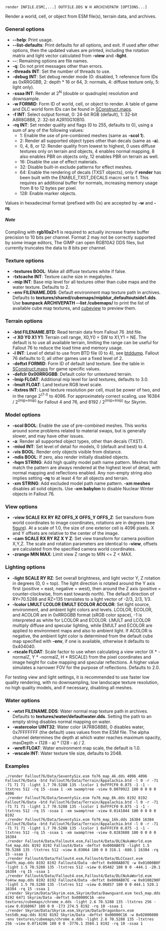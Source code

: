     render INFILE.ESM[,...] OUTFILE.DDS W H ARCHIVEPATH [OPTIONS...]

Render a world, cell, or object from ESM file(s), terrain data, and archives.

### General options

* **--help**: Print usage.
* **--list-defaults**: Print defaults for all options, and exit. If used after other options, then the updated values are printed, including the rotation matrix and light vector calculated from **-view** and **-light**.
* **--**: Remaining options are file names.
* **-q**: Do not print messages other than errors.
* **-threads INT**: Set the number of threads to use.
* **-debug INT**: Set debug render mode (0: disabled, 1: reference form IDs as 0xRRGGBB, 2: depth \* 16 or 64, 3: normals, 4: diffuse texture only, 5: light only).
* **-ssaa INT**: Render at 2<sup>N</sup> (double or quadruple) resolution and downsample.
* **-w FORMID**: Form ID of world, cell, or object to render. A table of game and DLC world form IDs can be found in [SConstruct.maps](../SConstruct.maps).
* **-f INT**: Select output format, 0: 24-bit RGB (default), 1: 32-bit A8R8G8B8, 2: 32-bit A2R10G10B10.
* **-rq INT**: Set render quality and flags (0 to 255, defaults to 0), using a sum of any of the following values:
  * 1: Enable the use of pre-combined meshes (same as **-scol 1**).
  * 2: Render all supported object types other than decals (same as **-a**).
  * 0, 4, 8, or 12: Render quality from lowest to highest, 0 uses diffuse textures only on terrain and objects, 4 enables normal mapping, 8 also enables PBR on objects only, 12 enables PBR on terrain as well.
  * 16: Disable the use of effect materials.
  * 32: Disable built-in exclude patterns for effect meshes.
  * 64: Enable the rendering of decals (TXST objects), only if **render** has been built with the ENABLE\_TXST\_DECALS macro set to 1. This requires an additional buffer for normals, increasing memory usage from 8 to 12 bytes per pixel.
  * 128: Enable marker objects.

Values in hexadecimal format (prefixed with 0x) are accepted by **-w** and **-rq**.

##### Note

Compiling with **rgb10a2=1** is required to actually increase frame buffer precision to 10 bits per channel. Format 2 may not be correctly supported by some image editors, The GIMP can open RGB10A2 DDS files, but currently truncates the data to 8 bits per channel.

### Texture options

* **-textures BOOL**: Make all diffuse textures white if false.
* **-txtcache INT**: Texture cache size in megabytes.
* **-mip INT**: Base mip level for all textures other than cube maps and the water texture. Defaults to 2.
* **-env FILENAME.DDS**: Default environment map texture path in archives. Defaults to **textures/shared/cubemaps/mipblur_defaultoutside1.dds**. Use **baunpack ARCHIVEPATH --list /cubemaps/** to print the list of available cube map textures, and [cubeview](cubeview.md) to preview them.

### Terrain options

* **-btd FILENAME.BTD**: Read terrain data from Fallout 76 .btd file.
* **-r X0 Y0 X1 Y1**: Terrain cell range, X0,Y0 = SW to X1,Y1 = NE. The default is to use all available terrain, limiting the range can be useful for Fallout 76 to reduce the load time and memory usage.
* **-l INT**: Level of detail to use from BTD file (0 to 4), see [btddump](btddump.md). Fallout 76 defaults to 0, all other games use a fixed level of 2.
* **-deftxt FORMID**: Form ID of default land texture. See the table in [SConstruct.maps](../SConstruct.maps) for game specific values.
* **-defclr 0x00RRGGBB**: Default color for untextured terrain.
* **-lmip FLOAT**: Additional mip level for land textures, defaults to 3.0.
* **-lmult FLOAT**: Land texture RGB level scale.
* **-ltxtres INT**: Land texture resolution per cell, must be power of two, and in the range 2<sup>(7-l)</sup> to 4096. For approximately correct scaling, use 16384 / 2<sup>(mip+lmip)</sup> for Fallout 4 and 76, and 8192 / 2<sup>(mip+lmip)</sup> for Skyrim.

### Model options

* **-scol BOOL**: Enable the use of pre-combined meshes. This works around some problems related to material swaps, but is generally slower, and may have other issues.
* **-a**: Render all supported object types, other than decals (TXST).
* **-mlod INT**: Set level of detail for models, 0 (default and best) to 4.
* **-vis BOOL**: Render only objects visible from distance.
* **-ndis BOOL**: If zero, also render initially disabled objects.
* **-hqm STRING**: Add high quality model path name pattern. Meshes that match the pattern are always rendered at the highest level of detail, with normal mapping and reflections enabled. Any non-empty string also implies setting **-rq** to at least 4 for all objects and terrain.
* **-xm STRING**: Add excluded model path name pattern. **-xm meshes** disables all solid objects. Use **-xm babylon** to disable Nuclear Winter objects in Fallout 76.

### View options

* **-view SCALE RX RY RZ OFFS_X OFFS_Y OFFS_Z**: Set transform from world coordinates to image coordinates, rotations are in degrees (see [figure](view.png)). At a scale of 1.0, the size of one exterior cell is 4096 pixels. X and Y offsets are relative to the center of the image.
* **-cam SCALE RX RY RZ X Y Z**: Set view transform for camera position X,Y,Z. The scale and rotation parameters are identical to **-view**, offsets are calculated from the specified camera world coordinates.
* **-zrange MIN MAX**: Limit view Z range to MIN <= Z < MAX.

### Lighting options

* **-light SCALE RY RZ**: Set overall brightness, and light vector Y, Z rotation in degrees (0, 0 = top). The light direction is rotated around the Y axis first (positive = east, negative = west), then around the Z axis (positive = counter-clockwise, from east towards north). The default direction of RY=70.5288 and RZ=135 translates to a light vector of -2/3, 2/3, 1/3.
* **-lcolor LMULT LCOLOR EMULT ECOLOR ACOLOR**: Set light source, environment, and ambient light colors and levels. LCOLOR, ECOLOR, and ACOLOR are in 0xRRGGBB format (sRGB color space), -1 is interpreted as white for LCOLOR and ECOLOR. LMULT and LCOLOR multiply diffuse and specular lighting, while EMULT and ECOLOR are applied to environment maps and also to ambient light. If ACOLOR is negative, the ambient light color is determined from the default cube map specified with **-env**, if one is available, otherwise it defaults to 0x404040.
* **-rscale FLOAT**: Scale factor to use when calculating a view vector (X \* -normalZ, Y \* -normalZ, H \* RSCALE) from the pixel coordinates and image height for cube mapping and specular reflections. A higher value simulates a narrower FOV for the purpose of reflections. Defaults to 2.0.

For testing view and light settings, it is recommended to use faster low quality rendering, with no downsampling, low landscape texture resolution, no high quality models, and if necessary, disabling all meshes.

### Water options

* **-wtxt FILENAME.DDS**: Water normal map texture path in archives. Defaults to **textures/water/defaultwater.dds**. Setting the path to an empty string disables normal mapping on water.
* **-watercolor UINT32**: Water color (A7R8G8B8), 0 disables water, 0x7FFFFFFF (the default) uses values from the ESM file. The alpha channel determines the depth at which water reaches maximum opacity, maxDepth = (128 - a) \* (128 - a) / 2.
* **-wrefl FLOAT**: Water environment map scale, the default is 1.0.
* **-wscale INT**: Water texture tile size, defaults to 2048.

### Examples

    ./render Fallout76/Data/SeventySix.esm fo76_map_4k.dds 4096 4096 Fallout76/Data -btd Fallout76/Data/Terrain/Appalachia.btd -l 0 -r -71 -71 71 71 -light 1.7 70.5288 135 -lcolor 1 0xFFFCF0 0.875 -1 -1 -ltxtres 512 -rq 15 -ssaa 1 -xm swamptree -view 0.0070922 180 0 0 0 0 4096
    ./render Fallout76/Data/SeventySix.esm fo76_map_8k.dds 8192 8192 Fallout76/Data -btd Fallout76/Data/Terrain/Appalachia.btd -l 0 -r -71 -71 71 71 -light 1.7 70.5288 135 -lcolor 1 0xFFFCF0 0.875 -1 -1 -ltxtres 512 -rq 15 -ssaa 1 -xm swamptree -view 0.0141844 180 0 0 0 0 8192
    ./render Fallout76/Data/SeventySix.esm fo76_map_16k.dds 16384 16384 Fallout76/Data -btd Fallout76/Data/Terrain/Appalachia.btd -l 0 -r -71 -71 71 71 -light 1.7 70.5288 135 -lcolor 1 0xFFFCF0 0.875 -1 -1 -ltxtres 512 -rq 15 -ssaa 1 -xm swamptree -view 0.0283688 180 0 0 0 0 16384
    ./render Fallout4/Data/Fallout4.esm,Fallout4/Data/DLCNukaWorld.esm fo4_map.dds 8192 8192 Fallout4/Data -deftxt 0x000AB07E -light 1.5 70.5288 135 -ltxtres 512 -view 0.03064 180 0 0 316.1 -680.1 16384 -rq 15 -ssaa 1
    ./render Fallout4/Data/Fallout4.esm,Fallout4/Data/DLCCoast.esm fo4fh_map.dds 8192 8192 Fallout4/Data -deftxt 0x000AB07E -w 0x01000B0F -light 1.5 70.5288 135 -ltxtres 512 -view 0.05482 180 0 0 -444.1 -20.1 16384 -rq 15 -ssaa 1
    ./render Fallout4/Data/Fallout4.esm,Fallout4/Data/DLCNukaWorld.esm fo4nw_map.dds 8192 8192 Fallout4/Data -deftxt 0x000AB07E -w 0x0100290F -light 1.5 70.5288 135 -ltxtres 512 -view 0.06857 180 0 0 444.1 520.1 16384 -rq 15 -ssaa 1
    ./render Skyrim/Data/Skyrim.esm,Skyrim/Data/Dawnguard.esm tes5_map.dds 8192 6471 Skyrim/Data -deftxt 0x00000C16 -env textures/cubemaps/chrome_e.dds -light 2.6 70.5288 135 -ltxtres 256 -view 0.0168067 180 0 0 -173 274.5 8192 -rq 10 -ssaa 1
    ./render Skyrim/Data/Skyrim.esm,Skyrim/Data/Dragonborn.esm tes5db_map.dds 8192 8192 Skyrim/Data -deftxt 0x00000C16 -w 0x02000800 -env textures/cubemaps/chrome_e.dds -light 2.6 70.5288 135 -ltxtres 256 -view 0.0714286 180 0 0 -3776.1 3584.1 8192 -rq 10 -ssaa 1

